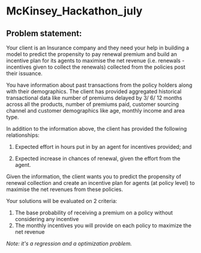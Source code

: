 # McKinsey_Hackathon_july

## Problem statement:
Your client is an Insurance company and they need your help in building a model to predict the propensity to pay renewal premium and build an incentive plan for its agents to maximise the net revenue (i.e. renewals - incentives given to collect the renewals) collected from the policies post their issuance.

You have information about past transactions from the policy holders along with their demographics. The client has provided aggregated historical transactional data like number of premiums delayed by 3/ 6/ 12 months across all the products, number of premiums paid, customer sourcing channel and customer demographics like age, monthly income and area type.

In addition to the information above, the client has provided the following relationships:

1. Expected effort in hours put in by an agent for incentives provided; and

2. Expected increase in chances of renewal, given the effort from the agent.

Given the information, the client wants you to predict the propensity of renewal collection and create an incentive plan for agents (at policy level) to maximise the net revenues from these policies.

Your solutions will be evaluated on 2 criteria:

1. The base probability of receiving a premium on a policy without considering any incentive
2. The monthly incentives you will provide on each policy to maximize the net revenue 

_Note: it's a regression and a optimization problem._

